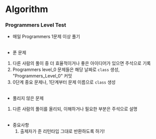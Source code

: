 # Algorithm
### Programmers Level Test
* 매일 Programmers 1문제 이상 풀기<br /><br />

* 푼 문제
1. 다른 사람의 풀이 중 더 효율적이거나 좋은 아이디어가 있으면 주석으로 기록
2. Programmers level_0 문제들은 해당 날짜로 `class` 생성, "Programmers_Level_0" 커밋
3. 0단계 중요 문제나, 1단계부터 문제 이름으로 `class` 생성<br /><br />

* 풀리지 않은 문제  
1. 다른 사람의 풀이를 올리되, 이해하거나 필요한 부분은 주석으로 설명<br /><br />

* 중요사항
  1. 출제자가 준 리턴타입 그대로 반환하도록 하기!
